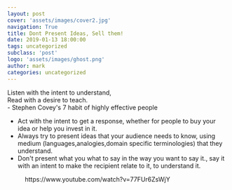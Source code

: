 ```yaml
---
layout: post
cover: 'assets/images/cover2.jpg'
navigation: True
title: Dont Present Ideas, Sell them!
date: 2019-01-13 18:00:00
tags: uncategorized
subclass: 'post'
logo: 'assets/images/ghost.png'
author: mark
categories: uncategorized
---
```

<!-- wp:paragraph -->  <p>Listen with the intent to understand,<br> Read with a desire to teach.<br>- Stephen Covey's 7 habit of highly effective people</p>  <!-- /wp:paragraph -->    <!-- wp:list -->  <ul><li>Act with the intent to get a response, whether for people to buy your idea or help you invest in it.</li><li>Always try to present ideas that your audience needs to know, using medium (languages,analogies,domain specific terminologies) that they understand.</li><li> Don't present what you what to say in the way you want to say it., say it with an intent to make the recipient relate to it, to understand it.</li></ul>  <!-- /wp:list -->    <!-- wp:core-embed/youtube {"url":"https://www.youtube.com/watch?v=77FUr6ZsWjY","type":"video","providerNameSlug":"youtube","className":"wp-embed-aspect-16-9 wp-has-aspect-ratio"} -->  <figure class="wp-block-embed-youtube wp-block-embed is-type-video is-provider-youtube wp-embed-aspect-16-9 wp-has-aspect-ratio"><div class="wp-block-embed__wrapper">  https://www.youtube.com/watch?v=77FUr6ZsWjY  </div></figure>  <!-- /wp:core-embed/youtube -->
